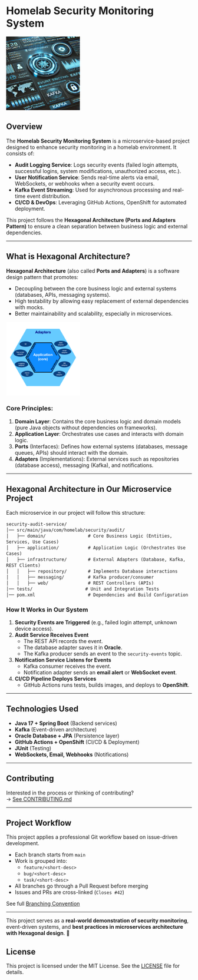 # Homelab Security Monitoring System

<img src="DOCS/IMAGES/homelab.png" alt="logo" width="200" height="200"/>

## Overview

The **Homelab Security Monitoring System** is a microservice-based project designed to enhance security monitoring in a
homelab environment. It consists of:

- **Audit Logging Service**: Logs security events (failed login attempts, successful logins, system modifications,
  unauthorized access, etc.).
- **User Notification Service**: Sends real-time alerts via email, WebSockets, or webhooks when a security event occurs.
- **Kafka Event Streaming**: Used for asynchronous processing and real-time event distribution.
- **CI/CD & DevOps**: Leveraging GitHub Actions, OpenShift for automated deployment.

This project follows the **Hexagonal Architecture (Ports and Adapters Pattern)** to ensure a clean separation between
business logic and external dependencies.

---

## What is Hexagonal Architecture?

**Hexagonal Architecture** (also called **Ports and Adapters**) is a software design pattern that promotes:

- Decoupling between the core business logic and external systems (databases, APIs, messaging systems).
- High testability by allowing easy replacement of external dependencies with mocks.
- Better maintainability and scalability, especially in microservices.

<img src="DOCS/IMAGES/Hexagonal_Architecture.png" alt="drawing" width="200" height="200"/>

### **Core Principles:**

1. **Domain Layer**: Contains the core business logic and domain models (pure Java objects without dependencies on
   frameworks).
2. **Application Layer**: Orchestrates use cases and interacts with domain logic.
3. **Ports** (Interfaces): Defines how external systems (databases, message queues, APIs) should interact with the
   domain.
4. **Adapters** (Implementations): External services such as repositories (database access), messaging (Kafka), and
   notifications.

---

## **Hexagonal Architecture in Our Microservice Project**

Each microservice in our project will follow this structure:

```
security-audit-service/   
│── src/main/java/com/homelab/security/audit/  
│   ├── domain/                # Core Business Logic (Entities, Services, Use Cases)
│   ├── application/           # Application Logic (Orchestrates Use Cases)
│   ├── infrastructure/        # External Adapters (Database, Kafka, REST Clients)
│   │   ├── repository/        # Implements Database interactions
│   │   ├── messaging/         # Kafka producer/consumer
│   │   ├── web/               # REST Controllers (APIs)
│── tests/                    # Unit and Integration Tests
│── pom.xml                    # Dependencies and Build Configuration
```

### **How It Works in Our System**

1. **Security Events are Triggered** (e.g., failed login attempt, unknown device access).
2. **Audit Service Receives Event**
    - The REST API records the event.
    - The database adapter saves it in **Oracle**.
    - The Kafka producer sends an event to the `security-events` topic.
3. **Notification Service Listens for Events**
    - Kafka consumer receives the event.
    - Notification adapter sends an **email alert** or **WebSocket event**.
4. **CI/CD Pipeline Deploys Services**
    - GitHub Actions runs tests, builds images, and deploys to **OpenShift**.

---

## **Technologies Used**

- **Java 17 + Spring Boot** (Backend services)
- **Kafka** (Event-driven architecture)
- **Oracle Database + JPA** (Persistence layer)
- **GitHub Actions + OpenShift** (CI/CD & Deployment)
- **JUnit** (Testing)
- **WebSockets, Email, Webhooks** (Notifications)

---

## **Contributing**

Interested in the process or thinking of contributing?  
→ [See CONTRIBUTING.md](CONTRIBUTING.md)

---

## **Project Workflow**

This project applies a professional Git workflow based on issue-driven development.

-  Each branch starts from `main`
-  Work is grouped into:
   - `feature/<short-desc>`
   - `bug/<short-desc>`
   - `task/<short-desc>`
-  All branches go through a Pull Request before merging
-  Issues and PRs are cross-linked (`Closes #42`)

See full [Branching Convention](./BRANCHING_CONVENTION.md)

---

This project serves as a **real-world demonstration of security monitoring**, event-driven systems, and **best practices
in microservices architecture with Hexagonal design**. 🚀

## **License**
This project is licensed under the MIT License. See the [LICENSE](LICENSE) file for details.
```

